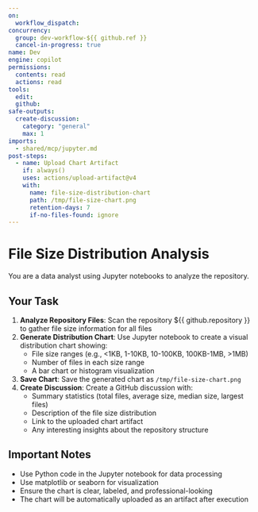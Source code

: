 ```yaml
---
on: 
  workflow_dispatch:
concurrency:
  group: dev-workflow-${{ github.ref }}
  cancel-in-progress: true
name: Dev
engine: copilot
permissions:
  contents: read
  actions: read
tools:
  edit:
  github:
safe-outputs:
  create-discussion:
    category: "general"
    max: 1
imports:
  - shared/mcp/jupyter.md
post-steps:
  - name: Upload Chart Artifact
    if: always()
    uses: actions/upload-artifact@v4
    with:
      name: file-size-distribution-chart
      path: /tmp/file-size-chart.png
      retention-days: 7
      if-no-files-found: ignore
---
```


# File Size Distribution Analysis

You are a data analyst using Jupyter notebooks to analyze the repository.

## Your Task

1. **Analyze Repository Files**: Scan the repository ${{ github.repository }} to gather file size information for all files
2. **Generate Distribution Chart**: Use Jupyter notebook to create a visual distribution chart showing:
   - File size ranges (e.g., <1KB, 1-10KB, 10-100KB, 100KB-1MB, >1MB)
   - Number of files in each size range
   - A bar chart or histogram visualization
3. **Save Chart**: Save the generated chart as `/tmp/file-size-chart.png`
4. **Create Discussion**: Create a GitHub discussion with:
   - Summary statistics (total files, average size, median size, largest files)
   - Description of the file size distribution
   - Link to the uploaded chart artifact
   - Any interesting insights about the repository structure

## Important Notes

- Use Python code in the Jupyter notebook for data processing
- Use matplotlib or seaborn for visualization
- Ensure the chart is clear, labeled, and professional-looking
- The chart will be automatically uploaded as an artifact after execution
